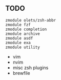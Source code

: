 ## TODO

```
zmodule olets/zsh-abbr
zmodule fzf
zmodule completion
zmodule archive
zmodule asdf
zmodule exa
zmodule utility
```

- vim
- nvim
- misc zsh plugins
- brewfile
